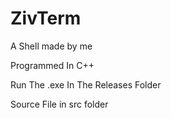 # ZivTerm
A Shell made by me

Programmed In C++

Run The .exe In The Releases Folder

Source File in src folder
